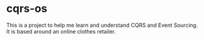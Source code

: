 # cqrs-os

This is a project to help me learn and understand CQRS and Event Sourcing. It is based around an online clothes retailer.